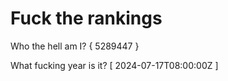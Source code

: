 # Fuck the rankings

Who the hell am I?
{ 5289447 }

What fucking year is it?
[ 2024-07-17T08:00:00Z ]
